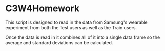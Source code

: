 # C3W4Homework

This script is designed to read in the data from Samsung's wearable experiment from both the Test users as well as the Train users. 

Once the data is read in it combines all of it into a single data frame so the average and standard deviations can be calculated.
